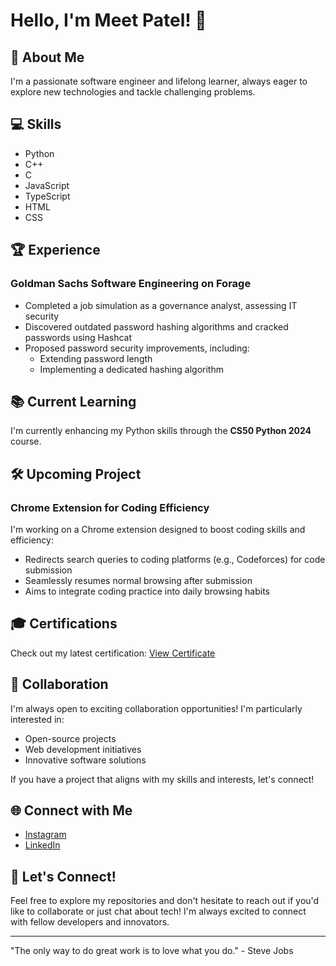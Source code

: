 # Hello, I'm Meet Patel! 👋

## 🚀 About Me
I'm a passionate software engineer and lifelong learner, always eager to explore new technologies and tackle challenging problems.

## 💻 Skills
- Python
- C++
- C
- JavaScript
- TypeScript
- HTML
- CSS

## 🏆 Experience
### Goldman Sachs Software Engineering on Forage
- Completed a job simulation as a governance analyst, assessing IT security
- Discovered outdated password hashing algorithms and cracked passwords using Hashcat
- Proposed password security improvements, including:
  - Extending password length
  - Implementing a dedicated hashing algorithm

## 📚 Current Learning
I'm currently enhancing my Python skills through the **CS50 Python 2024** course.

## 🛠️ Upcoming Project
### Chrome Extension for Coding Efficiency
I'm working on a Chrome extension designed to boost coding skills and efficiency:
- Redirects search queries to coding platforms (e.g., Codeforces) for code submission
- Seamlessly resumes normal browsing after submission
- Aims to integrate coding practice into daily browsing habits

## 🎓 Certifications
Check out my latest certification: [View Certificate](https://bit.ly/3YBF86N)

## 👥 Collaboration
I'm always open to exciting collaboration opportunities! I'm particularly interested in:
- Open-source projects
- Web development initiatives
- Innovative software solutions

If you have a project that aligns with my skills and interests, let's connect!

## 🌐 Connect with Me
- [Instagram](https://bit.ly/3UMUbsb)
- [LinkedIn](https://bit.ly/3NELCvd)

## 🤝 Let's Connect!
Feel free to explore my repositories and don't hesitate to reach out if you'd like to collaborate or just chat about tech! I'm always excited to connect with fellow developers and innovators.

---

"The only way to do great work is to love what you do." - Steve Jobs

